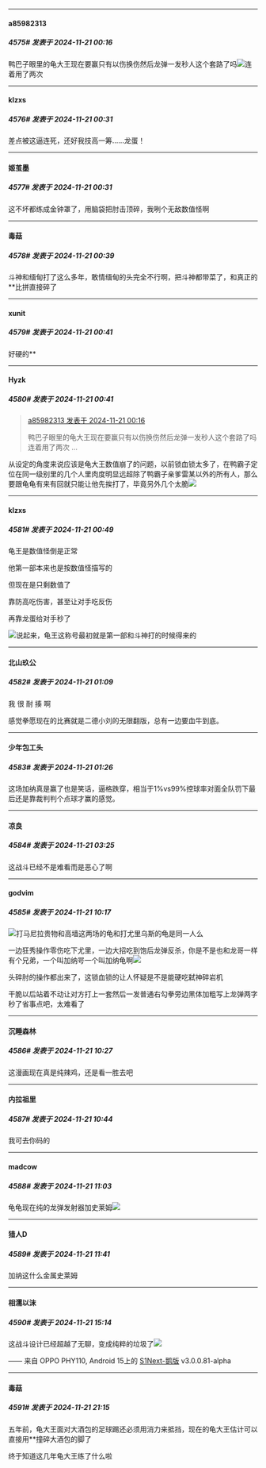 ﻿
*****

####  a85982313  
##### 4575#       发表于 2024-11-21 00:16

鸭巴子眼里的龟大王现在要赢只有以伤换伤然后龙弹一发秒人这个套路了吗<img src="https://static.saraba1st.com/image/smiley/face2017/004.gif" referrerpolicy="no-referrer">连着用了两次


*****

####  klzxs  
##### 4576#       发表于 2024-11-21 00:31

差点被这逼连死，还好我技高一筹……龙蛋！

*****

####  姬茧墨  
##### 4577#       发表于 2024-11-21 00:31

这不坏都练成金钟罩了，用脑袋把肘击顶碎，我咧个无敌数值怪啊


*****

####  毒菇  
##### 4578#       发表于 2024-11-21 00:39

斗神和缅甸打了这么多年，敢情缅甸的头完全不行啊，把斗神都带菜了，和真正的**比拼直接碎了

*****

####  xunit  
##### 4579#       发表于 2024-11-21 00:41

好硬的**

*****

####  Hyzk  
##### 4580#       发表于 2024-11-21 00:41

<blockquote><a href="httphttps://bbs.saraba1st.com/2b/forum.php?mod=redirect&amp;goto=findpost&amp;pid=66741553&amp;ptid=1804854" target="_blank">a85982313 发表于 2024-11-21 00:16</a>

鸭巴子眼里的龟大王现在要赢只有以伤换伤然后龙弹一发秒人这个套路了吗连着用了两次 ...</blockquote>
从设定的角度来说应该是龟大王数值崩了的问题，以前锁血锁太多了，在鸭霸子定位在同一级别里的几个人里肉度明显远超除了鸭霸子亲爹雷某以外的所有人，那么要跟龟龟有来有回就只能让他先挨打了，毕竟另外几个太脆<img src="https://static.saraba1st.com/image/smiley/face2017/067.png" referrerpolicy="no-referrer">


*****

####  klzxs  
##### 4581#       发表于 2024-11-21 00:49

龟王是数值怪倒是正常

他第一部本来也是按数值怪描写的

但现在是只剩数值了

靠防高吃伤害，甚至让对手吃反伤

再靠龙蛋给对手秒了

<img src="https://static.saraba1st.com/image/smiley/face2017/067.png" referrerpolicy="no-referrer">说起来，龟王这称号最初就是第一部和斗神打的时候得来的


*****

####  北山玖公  
##### 4582#       发表于 2024-11-21 01:09

我 很 耐 揍 啊

感觉拳愿现在的比赛就是二德小刘的无限翻版，总有一边要血牛到底。


*****

####  少年包工头  
##### 4583#       发表于 2024-11-21 01:26

这场加纳真是赢了也是笑话，逼格跌穿，相当于1%vs99%控球率对面全队罚下最后还是靠裁判判个点球才赢的感觉。


*****

####  凉良  
##### 4584#       发表于 2024-11-21 03:25

这战斗已经不是难看而是恶心了啊


*****

####  godvim  
##### 4585#       发表于 2024-11-21 10:17

<img src="https://static.saraba1st.com/image/smiley/face2017/021.png" referrerpolicy="no-referrer">打马尼拉贵物和高墙这两场的龟和打尤里乌斯的龟是同一人么

一边狂秀操作零伤吃下尤里，一边大招吃到饱后龙弹反杀，你是不是也和龙哥一样有个兄弟，一个叫加纳咢一个叫加纳龟啊<img src="https://static.saraba1st.com/image/smiley/face2017/125.png" referrerpolicy="no-referrer">

头碎肘的操作都出来了，这锁血锁的让人怀疑是不是能硬吃弑神碎岩机

干脆以后站着不动让对方打上一套然后一发普通右勾拳旁边黑体加粗写上龙弹两字秒了省事点吧，太难看了


*****

####  沉睡森林  
##### 4586#       发表于 2024-11-21 10:27

这漫画现在真是纯辣鸡，还是看一胜去吧


*****

####  内拉祖里  
##### 4587#       发表于 2024-11-21 10:44

我可去你码的


*****

####  madcow  
##### 4588#       发表于 2024-11-21 11:03

龟龟现在纯的龙弹发射器加史莱姆<img src="https://static.saraba1st.com/image/smiley/face2017/067.png" referrerpolicy="no-referrer">


*****

####  猎人D  
##### 4589#       发表于 2024-11-21 11:41

加纳这什么金属史莱姆


*****

####  相濡以沫  
##### 4590#       发表于 2024-11-21 15:14

这战斗设计已经超越了无聊，变成纯粹的垃圾了<img src="https://static.saraba1st.com/image/smiley/face2017/037.png" referrerpolicy="no-referrer">

—— 来自 OPPO PHY110, Android 15上的 [S1Next-鹅版](https://github.com/ykrank/S1-Next/releases) v3.0.0.81-alpha


*****

####  毒菇  
##### 4591#       发表于 2024-11-21 21:15

五年前，龟大王面对大酒包的足球踢还必须用消力来抵挡，现在的龟大王估计可以直接用**撞碎大酒包的脚了

终于知道这几年龟大王练了什么啦

